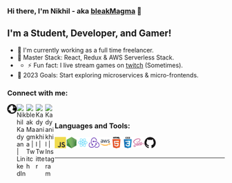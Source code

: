 ### Hi there, I'm Nikhil - aka [bleakMagma][twitch] 👋

## I'm a Student, Developer, and Gamer!
- 🌱 I'm currently working as a full time freelancer.
- 🔭 Master Stack: React, Redux & AWS Serverless Stack.
- - ⚡ Fun fact: I live stream games on [twitch] (Sometimes).
- 🥅 2023 Goals: Start exploring microservices & micro-frontends.

### Connect with me:
[<img align="left" alt="nikhilkadyan.com" width="22px" src="https://raw.githubusercontent.com/iconic/open-iconic/master/svg/globe.svg" />][website]
[<img align="left" alt="NikhilKadyan | LinkedIn" width="22px" src="https://cdn.jsdelivr.net/npm/simple-icons@v3/icons/linkedin.svg" />][linkedin]
[<img align="left" alt="bleakMagma | Twitch" width="22px" src="https://cdn.jsdelivr.net/npm/simple-icons@v3/icons/twitch.svg" />][twitch]
[<img align="left" alt="Kadyanikhil | Twitter" width="22px" src="https://cdn.jsdelivr.net/npm/simple-icons@v3/icons/twitter.svg" />][twitter]
[<img align="left" alt="Kadyanikhil | Instagram" width="22px" src="https://cdn.jsdelivr.net/npm/simple-icons@v3/icons/instagram.svg" />][instagram]

<br />

### Languages and Tools:

<img align="left" alt="JavaScript" width="26px" src="https://raw.githubusercontent.com/github/explore/80688e429a7d4ef2fca1e82350fe8e3517d3494d/topics/javascript/javascript.png" />
<img align="left" alt="Node.js" width="26px" src="https://raw.githubusercontent.com/github/explore/80688e429a7d4ef2fca1e82350fe8e3517d3494d/topics/nodejs/nodejs.png" />

<img align="left" alt="React" width="26px" src="https://raw.githubusercontent.com/github/explore/80688e429a7d4ef2fca1e82350fe8e3517d3494d/topics/react/react.png" />
<img align="left" alt="Redux" width="26px" src="https://raw.githubusercontent.com/github/explore/80688e429a7d4ef2fca1e82350fe8e3517d3494d/topics/redux/redux.png" />

<img align="left" alt="AWS" width="26px" src="https://raw.githubusercontent.com/github/explore/fbceb94436312b6dacde68d122a5b9c7d11f9524/topics/aws/aws.png" />

<img align="left" alt="HTML5" width="26px" src="https://raw.githubusercontent.com/github/explore/80688e429a7d4ef2fca1e82350fe8e3517d3494d/topics/html/html.png" />
<img align="left" alt="CSS3" width="26px" src="https://raw.githubusercontent.com/github/explore/80688e429a7d4ef2fca1e82350fe8e3517d3494d/topics/css/css.png" />
<img align="left" alt="Sass" width="26px" src="https://raw.githubusercontent.com/github/explore/80688e429a7d4ef2fca1e82350fe8e3517d3494d/topics/sass/sass.png" />

<img align="left" alt="GitHub" width="26px" src="https://raw.githubusercontent.com/github/explore/78df643247d429f6cc873026c0622819ad797942/topics/github/github.png" />

<br />
<br />

---

[twitch]: https://twitch.tv/bleakmagma
[website]: https://nikhilkadyan.com
[twitter]: https://twitter.com/kadyanikhil
[instagram]: https://instagram.com/nikhilkadyan
[linkedin]: https://linkedin.com/in/nikhilkadyan
